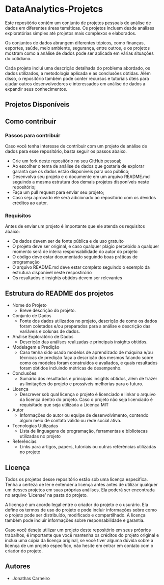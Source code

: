 # DataAnalytics-Projetcs    
Este repositório contém um conjunto de projetos pessoais de análise de dados em diferentes áreas temáticas. Os projetos incluem desde análises exploratórias simples até projetos mais complexos e elaborados.

Os conjuntos de dados abrangem diferentes tópicos, como finanças, esportes, saúde, meio ambiente, segurança, entre outros, e os projetos mostram como a análise de dados pode ser aplicada em várias situações do cotidiano.

Cada projeto inclui uma descrição detalhada do problema abordado, os dados utilizados, a metodologia aplicada e as conclusões obtidas. Além disso, o repositório também pode conter recursos e tutoriais úteis para ajudar outros desenvolvedores e interessados em análise de dados a expandir seus conhecimentos.

## Projetos Disponíveis

## Como contribuir 
### Passos para contribuir
Caso você tenha interesse de contribuir com um projeto de análise de dados para esse repositório, basta seguir os passos abaixo.

- Crie um fork deste repositório no seu GitHub pessoal;
- Ao escolher o tema de análise de dados que gostaria de explorar garanta que os dados estão disponíveis para uso público;
- Desenvolva seu projeto e o documente em um arquivo README.md seguindo a mesma estrutura dos demais projetos disponíveis neste repositório;
- Faça um pull request para enviar seu projeto;
- Caso seja aprovado ele será adicionado ao repositório com os devidos créditos ao autor.

### Requisitos
Antes de enviar um projeto é importante que ele atenda os requisitos abaixo:

- Os dados devem ser de fonte pública e de uso gratuito
- O projeto deve ser original, e caso qualquer plágio percebido a qualquer momento será de inteira responsabilidade do autor do projeto
- O código deve estar documentado seguindo boas práticas de programação
- O arquivo README.md deve estar completo seguindo o exemplo da estrutura disponível neste respostirório
- Os resultados e insights obtidos devem ser relevantes

## Estrutura do README dos projetos
- Nome do Projeto
  - Breve descrição do projeto.
- Conjunto de Dados
  - Fonte dos dados utilizados no projeto, descrição de como os dados foram coletados e/ou preparados para a análise e descrição das variáveis e colunas de dados.
- Análise Exploratório de Dados 
  - Descrição das análises realizadas e principais insights obtidos.
- Modelagem e Predição
  - Caso tenha sido usado modelos de aprendizado de máquina e/ou técnicas de predição faça a descrição dos mesmos falando sobre como os modelos foram construidos e avaliados, e quais resultados foram obtidos incluindo métricas de desempenho.
- Conclusões
  - Sumário dos resultados e principais insights obtidos, além de trazer as limitações do projeto e prossíveis melhorias para o futuro.
- Licença
  - Descrever sob qual licença o projeto é licenciado e linkar o arquivo da licença dentro do projeto. Caso o projeto não seja licenciado é requisitado que seja utilizada a Licença MIT
- Autor
  - Informações do autor ou equipe de desenvolvimento, contendo algum meio de contato válido ou rede social ativa.
- Tecnologias Utilizadas
  - Lista de linguagens de programação, ferramentas e bibliotecas utilizadas no projeto
- Referências
  - Links para artigos, papers, tutoriais ou outras referências utilizadas no projeto
 
 ## Licença
Todos os projetos desse repositório estão sob uma licença específica. Tenha a certeza de ler e entender a licença antes antes de utilizar qualquer um desses projetos em suas próprias análises. Ela poderá ser encontrada no arquivo 'License' na pasta do projeto.
 
A licença é um acordo legal entre o criador do projeto e o usurário. Ela define os termos de uso do projeto e pode incluir informações sobre como o projeto pode ser distribuído, modificado e compartilhado. A licença também pode incluir informações sobre responsabilidade e garantia.
 
Caso você deseje utilizar um projeto deste repositório em seus próprios trabalhos, é importante que você mantenha os créditos do projeto original e inclua uma cópia da licença original, se você tiver alguma dúvida sobre a licença de um projeto específico, não hesite em entrar em contato com o criador do projeto.

## Autores
- Jonathas Carneiro
